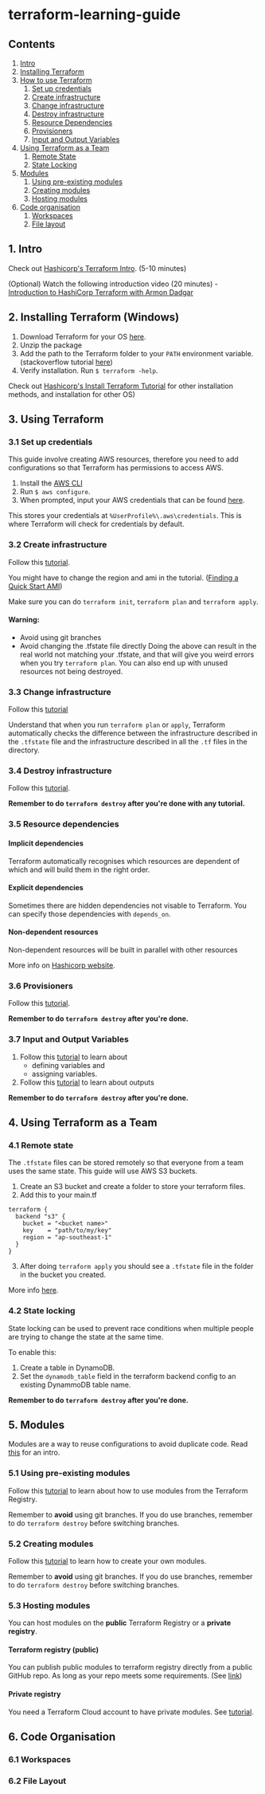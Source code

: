 # terraform-learning-guide

## Contents
1. [Intro](https://github.com/Gaven-Yeh/terraform-learning-guide/blob/master/README.md#1-intro)
2. [Installing Terraform](https://github.com/Gaven-Yeh/terraform-learning-guide/blob/master/README.md#2-installing-terraform-windows)
3. [How to use Terraform](https://github.com/Gaven-Yeh/terraform-learning-guide/blob/master/README.md#3-using-terraform)
   1. [Set up credentials](https://github.com/Gaven-Yeh/terraform-learning-guide/blob/master/README.md#31-set-up-credentials)
   2. [Create infrastructure](https://github.com/Gaven-Yeh/terraform-learning-guide/blob/master/README.md#32-create-infrastructure)
   3. [Change infrastructure](https://github.com/Gaven-Yeh/terraform-learning-guide/blob/master/README.md#33-change-infrastructure)
   4. [Destroy infrastructure](https://github.com/Gaven-Yeh/terraform-learning-guide/blob/master/README.md#34-destroy-infrastructure)
   5. [Resource Dependencies](https://github.com/Gaven-Yeh/terraform-learning-guide/blob/master/README.md#35-resource-dependencies)
   6. [Provisioners](https://github.com/Gaven-Yeh/terraform-learning-guide/blob/master/README.md#36-provisioners)
   7. [Input and Output Variables](https://github.com/Gaven-Yeh/terraform-learning-guide/blob/master/README.md#37-input-and-output-variables)
4. [Using Terraform as a Team](https://github.com/Gaven-Yeh/terraform-learning-guide/blob/master/README.md#4-using-terraform-as-a-team)
   1. [Remote State](https://github.com/Gaven-Yeh/terraform-learning-guide/blob/master/README.md#41-remote-state)
   2. [State Locking](https://github.com/Gaven-Yeh/terraform-learning-guide/blob/master/README.md#42-state-locking)
5. [Modules](https://github.com/Gaven-Yeh/terraform-learning-guide/blob/master/README.md#5-modules)
   1. [Using pre-existing modules](https://github.com/Gaven-Yeh/terraform-learning-guide/blob/master/README.md#51-using-pre-existing-modules)
   2. [Creating modules](https://github.com/Gaven-Yeh/terraform-learning-guide/blob/master/README.md#52-creating-modules)
   3. [Hosting modules](https://github.com/Gaven-Yeh/terraform-learning-guide/blob/master/README.md#53-hosting-modules)
6. [Code organisation](https://github.com/Gaven-Yeh/terraform-learning-guide/blob/master/README.md#6-code-organisation)
   1. [Workspaces](https://github.com/Gaven-Yeh/terraform-learning-guide/blob/master/README.md#61-workspaces)
   2. [File layout](https://github.com/Gaven-Yeh/terraform-learning-guide/blob/master/README.md#62-file-layout)

## 1. Intro
Check out [Hashicorp's Terraform Intro](https://learn.hashicorp.com/terraform/getting-started/intro). (5-10 minutes)

(Optional) Watch the following introduction video (20 minutes) - [Introduction to HashiCorp Terraform with Armon Dadgar](https://www.youtube.com/watch?v=h970ZBgKINg&feature=youtu.be) 

## 2. Installing Terraform (Windows)
1. Download Terraform for your OS [here](https://www.terraform.io/downloads.html).
2. Unzip the package
3. Add the path to the Terraform folder to your `PATH` environment variable. (stackoverflow tutorial [here](https://stackoverflow.com/questions/1618280/where-can-i-set-path-to-make-exe-on-windows))
4. Verify installation. Run `$ terraform -help`.

Check out [Hashicorp's Install Terraform Tutorial](https://learn.hashicorp.com/terraform/getting-started/install#install-terraform) for other installation methods, and installation for other OS)

## 3. Using Terraform
### 3.1 Set up credentials
This guide involve creating AWS resources, therefore you need to add configurations so that Terraform has permissions to access AWS.

1. Install the [AWS CLI](https://docs.aws.amazon.com/cli/latest/userguide/cli-chap-install.html)
2. Run `$ aws configure`.
3. When prompted, input your AWS credentials that can be found [here](https://console.aws.amazon.com/iam/home?#/security_credentials).

This stores your credentials at `%UserProfile%\.aws\credentials`. This is where Terraform will check for credentials by default.

### 3.2 Create infrastructure

Follow this [tutorial](https://learn.hashicorp.com/terraform/getting-started/build).

You might have to change the region and ami in the tutorial. ([Finding a Quick Start AMI](https://docs.aws.amazon.com/AWSEC2/latest/UserGuide/finding-an-ami.html#finding-quick-start-ami))

Make sure you can do `terraform init`, `terraform plan` and `terraform apply`.

#### Warning: 
- Avoid using git branches
- Avoid changing the .tfstate file directly
Doing the above can result in the real world not matching your .tfstate, and that will give you weird errors when you try `terraform plan`. You can also end up with unused resources not being destroyed.

### 3.3 Change infrastructure

Follow this [tutorial](https://learn.hashicorp.com/terraform/getting-started/change)

Understand that when you run `terraform plan` or `apply`, Terraform automatically checks the difference between the infrastructure described in the `.tfstate` file and the infrastructure described in all the `.tf` files in the directory.

### 3.4 Destroy infrastructure

Follow this [tutorial](https://learn.hashicorp.com/terraform/getting-started/destroy).

**Remember to do `terraform destroy` after you're done with any tutorial.**

### 3.5 Resource dependencies
#### Implicit dependencies
Terraform automatically recognises which resources are dependent of which and will build them in the right order. 
#### Explicit dependencies
Sometimes there are hidden dependencies not visable to Terraform. You can specify those dependencies with `depends_on`.
#### Non-dependent resources
Non-dependent resources will be built in parallel with other resources

More info on [Hashicorp website](https://learn.hashicorp.com/terraform/getting-started/dependencies).

### 3.6 Provisioners
Follow this [tutorial](https://learn.hashicorp.com/terraform/getting-started/provision).

**Remember to do `terraform destroy` after you're done.**

### 3.7 Input and Output Variables
1. Follow this [tutorial](https://learn.hashicorp.com/terraform/getting-started/variables) to learn about 
   - defining variables and 
   - assigning variables.
2. Follow this [tutorial](https://learn.hashicorp.com/terraform/getting-started/outputs) to learn about outputs

**Remember to do `terraform destroy` after you're done.**

## 4. Using Terraform as a Team
### 4.1 Remote state
The `.tfstate` files can be stored remotely so that everyone from a team uses the same state. This guide will use AWS S3 buckets.

1. Create an S3 bucket and create a folder to store your terraform files. 
2. Add this to your main.tf
```
terraform {
  backend "s3" {
    bucket = "<bucket name>"
    key    = "path/to/my/key"
    region = "ap-southeast-1"
  }
}
```
3. After doing `terraform apply` you should see a `.tfstate` file in the folder in the bucket you created.

More info [here](https://www.terraform.io/docs/backends/types/s3.html).

### 4.2 State locking
State locking can be used to prevent race conditions when multiple people are trying to change the state at the same time.

To enable this:
1. Create a table in DynamoDB.
2. Set the `dynamodb_table` field in the terraform backend config to an existing DynammoDB table name.

**Remember to do `terraform destroy` after you're done.**

## 5. Modules
Modules are a way to reuse configurations to avoid duplicate code. Read [this](https://learn.hashicorp.com/terraform/modules/modules-overview) for an intro. 

### 5.1 Using pre-existing modules
Follow this [tutorial](https://learn.hashicorp.com/terraform/modules/using-modules) to learn about how to use modules from the Terraform Registry.

Remember to **avoid** using git branches. If you do use branches, remember to do `terraform destroy` before switching branches.

### 5.2 Creating modules
Follow this [tutorial](https://learn.hashicorp.com/terraform/modules/creating-modules) to learn how to create your own modules.

Remember to **avoid** using git branches. If you do use branches, remember to do `terraform destroy` before switching branches.

### 5.3 Hosting modules
You can host modules on the **public** Terraform Registry or a **private registry**.

#### Terraform registry (public)
You can publish public modules to terraform registry directly from a public GitHub repo. As long as your repo meets some requirements. (See [link](https://www.terraform.io/docs/registry/modules/publish.html))

#### Private registry
You need a Terraform Cloud account to have private modules. See [tutorial](https://learn.hashicorp.com/terraform/modules/private-modules).

## 6. Code Organisation
### 6.1 Workspaces
### 6.2 File Layout

